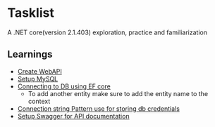 # Tasklist

A .NET core(version 2.1.403) exploration, practice and familiarization

## Learnings
- [Create WebAPI](https://docs.microsoft.com/en-us/aspnet/core/tutorials/first-web-api?view=aspnetcore-2.2&tabs=visual-studio-code&viewFallbackFrom=aspnetcore-2.1)
- [Setup MySQL](https://github.com/PomeloFoundation/Pomelo.EntityFrameworkCore.MySql)
- [Connecting to DB using EF core](https://docs.microsoft.com/en-us/ef/core/get-started/aspnetcore/new-db?view=aspnetcore-2.2&tabs=netcore-cli)
    - To add another entity make sure to add the entity name to the context
- [Connection string Pattern use for storing db credentials](https://docs.microsoft.com/en-us/ef/core/miscellaneous/connection-strings)
- [Setup Swagger for API documentation](https://docs.microsoft.com/en-us/aspnet/core/tutorials/getting-started-with-swashbuckle?view=aspnetcore-2.1&tabs=visual-studio-code)